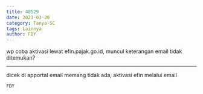 ```yaml
---
title: 48529
date: 2021-03-30
category: Tanya-SC
tags: Lainnya
author: FDY
---
```


wp coba aktivasi lewat efin.pajak.go.id, muncul keterangan email tidak ditemukan?

---

dicek di apportal email memang tidak ada, aktivasi efin melalui email

`FDY`
